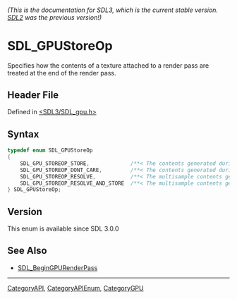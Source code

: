 ###### (This is the documentation for SDL3, which is the current stable version. [SDL2](https://wiki.libsdl.org/SDL2/) was the previous version!)
# SDL_GPUStoreOp

Specifies how the contents of a texture attached to a render pass are treated at the end of the render pass.

## Header File

Defined in [<SDL3/SDL_gpu.h>](https://github.com/libsdl-org/SDL/blob/main/include/SDL3/SDL_gpu.h)

## Syntax

```c
typedef enum SDL_GPUStoreOp
{
    SDL_GPU_STOREOP_STORE,             /**< The contents generated during the render pass will be written to memory. */
    SDL_GPU_STOREOP_DONT_CARE,         /**< The contents generated during the render pass are not needed and may be discarded. The contents will be undefined. */
    SDL_GPU_STOREOP_RESOLVE,           /**< The multisample contents generated during the render pass will be resolved to a non-multisample texture. The contents in the multisample texture may then be discarded and will be undefined. */
    SDL_GPU_STOREOP_RESOLVE_AND_STORE  /**< The multisample contents generated during the render pass will be resolved to a non-multisample texture. The contents in the multisample texture will be written to memory. */
} SDL_GPUStoreOp;
```

## Version

This enum is available since SDL 3.0.0

## See Also

- [SDL_BeginGPURenderPass](SDL_BeginGPURenderPass)

----
[CategoryAPI](CategoryAPI), [CategoryAPIEnum](CategoryAPIEnum), [CategoryGPU](CategoryGPU)

